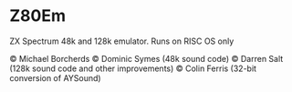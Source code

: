 # Z80Em
ZX Spectrum 48k and 128k emulator. Runs on RISC OS only

© Michael Borcherds
© Dominic Symes (48k sound code)
© Darren Salt (128k sound code and other improvements)
© Colin Ferris (32-bit conversion of AYSound)
